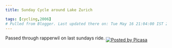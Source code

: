 ```yaml
---
title: Sunday Cycle around Lake Zurich

tags: [cycling,2006]
# Pulled from Blogger. Last updated there on: Tue May 16 21:04:00 IST 2006
---
```

<a href="http://photos1.blogger.com/blogger/916/2956/640/IMG_0407.jpg"><img style="CLEAR: all; FLOAT: right; MARGIN: 0px 10px 10px 0px; CURSOR: hand" alt="" src="http://photos1.blogger.com/blogger/916/2956/320/IMG_0407.jpg" border="0" /></a>  Passed through rapperwil on last sundays ride.&nbsp;<a href='http://picasa.google.com/blogger/' target='ext'><img src='http://photos1.blogger.com/pbp.gif' alt='Posted by Picasa' style='border: 0px none ; padding: 0px; background: transparent none repeat scroll 0% 50%; -moz-background-clip: initial; -moz-background-origin: initial; -moz-background-inline-policy: initial;' align='middle' border='0' /> </a> 
